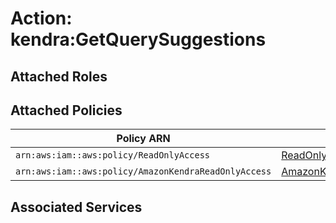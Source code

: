 # Action: kendra:GetQuerySuggestions

## Attached Roles

## Attached Policies

| Policy ARN | Policy Name |
|------------|-------------|
| `arn:aws:iam::aws:policy/ReadOnlyAccess` | [ReadOnlyAccess](../policies.md#readonlyaccess) |
| `arn:aws:iam::aws:policy/AmazonKendraReadOnlyAccess` | [AmazonKendraReadOnlyAccess](../policies.md#amazonkendrareadonlyaccess) |

## Associated Services

